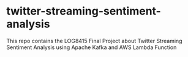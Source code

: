 # twitter-streaming-sentiment-analysis
This repo contains the LOG8415 Final Project about Twitter Streaming Sentiment Analysis using Apache Kafka and AWS Lambda Function
